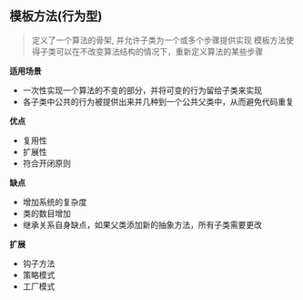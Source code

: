 ## 模板方法(行为型)

>定义了一个算法的骨架, 并允许子类为一个或多个步骤提供实现
>模板方法使得子类可以在不改变算法结构的情况下，重新定义算法的某些步骤

 

**适用场景**

- 一次性实现一个算法的不变的部分，并将可变的行为留给子类来实现
- 各子类中公共的行为被提供出来并几种到一个公共父类中，从而避免代码重复



**优点**

- 复用性
- 扩展性
- 符合开闭原则

**缺点**
- 增加系统的复杂度
- 类的数目增加
- 继承关系自身缺点，如果父类添加新的抽象方法，所有子类需要更改

**扩展**
- 钩子方法
- 策略模式
- 工厂模式
